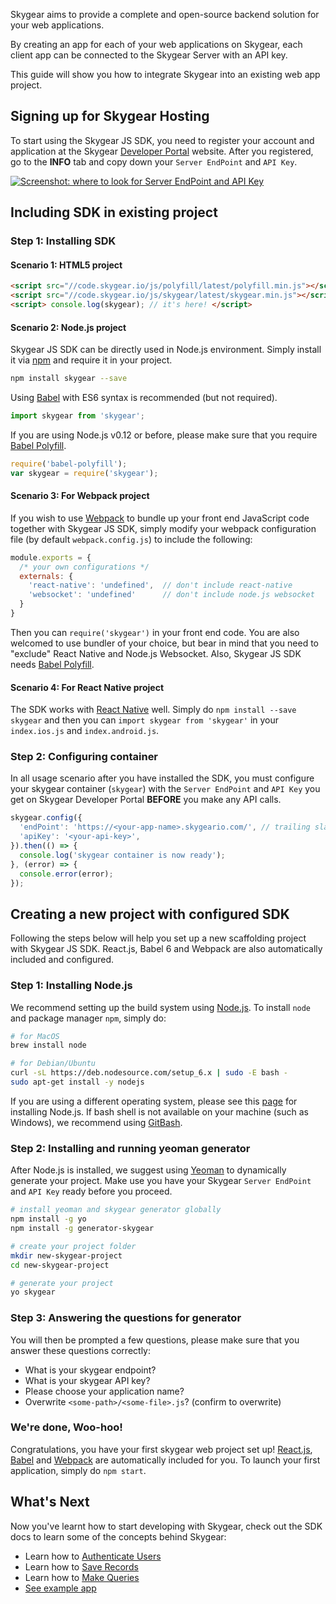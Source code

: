Skygear aims to provide a complete and open-source backend solution for your web applications.

By creating an app for each of your web applications on Skygear, each client app can be connected to the Skygear Server with an API key.

This guide will show you how to integrate Skygear into an existing web app project.

<a name="sign-up-hosting"></a>
## Signing up for Skygear Hosting

To start using the Skygear JS SDK, you need to register your account and
application at the Skygear [Developer Portal](https://portal.skygear.io)
website. After you registered, go to the **INFO** tab and copy down your
`Server EndPoint` and `API Key`.

[![Screenshot: where to look for Server EndPoint and API Key](/assets/common/portal-endpoint-apikey.png)](/assets/common/portal-endpoint-apikey.png)

<a name="include-js-sdk"></a>
## Including SDK in existing project

### Step 1: Installing SDK

#### Scenario 1: HTML5 project

``` html
<script src="//code.skygear.io/js/polyfill/latest/polyfill.min.js"></script>
<script src="//code.skygear.io/js/skygear/latest/skygear.min.js"></script>
<script> console.log(skygear); // it's here! </script>
```

#### Scenario 2: Node.js project

Skygear JS SDK can be directly used in Node.js environment. Simply install it
via [npm](https://www.npmjs.com) and require it in your project.

``` bash
npm install skygear --save
```

Using [Babel](https://babeljs.io/) with ES6 syntax is recommended (but not
required).

``` javascript
import skygear from 'skygear';
```

If you are using Node.js v0.12 or before, please make sure that
you require [Babel Polyfill](https://babeljs.io/docs/usage/polyfill/).

``` javascript
require('babel-polyfill');
var skygear = require('skygear');
```

#### Scenario 3: For Webpack project

If you wish to use [Webpack](https://webpack.github.io/) to bundle up your
front end JavaScript code together with Skygear JS SDK, simply modify your
webpack configuration file (by default `webpack.config.js`) to include the
following:

``` javascript
module.exports = {
  /* your own configurations */
  externals: {
    'react-native': 'undefined',  // don't include react-native
    'websocket': 'undefined'      // don't include node.js websocket
  }
}
```

Then you can `require('skygear')` in your front end code. You are also welcomed
to use bundler of your choice, but bear in mind that you need to "exclude"
React Native and Node.js Websocket. Also, Skygear JS SDK needs
[Babel Polyfill](https://babeljs.io/docs/usage/polyfill/).

#### Scenario 4: For React Native project

The SDK works with [React Native](https://facebook.github.io/react-native/)
well. Simply do `npm install --save skygear` and then you can
`import skygear from 'skygear'` in your `index.ios.js` and `index.android.js`.

<a name="set-up-app"></a>
### Step 2: Configuring container

In all usage scenario after you have installed the SDK, you must configure your
skygear container (`skygear`) with the `Server EndPoint` and `API Key` you get
on Skygear Developer Portal **BEFORE** you make any API calls.

``` javascript
skygear.config({
  'endPoint': 'https://<your-app-name>.skygeario.com/', // trailing slash is required
  'apiKey': '<your-api-key>',
}).then(() => {
  console.log('skygear container is now ready');
}, (error) => {
  console.error(error);
});
```

<a name="new-projects"></a>
## Creating a new project with configured SDK

Following the steps below will help you set up a new scaffolding project with
Skygear JS SDK. React.js, Babel 6 and Webpack are also automatically
included and configured.

### Step 1: Installing Node.js

We recommend setting up the build system using [Node.js](https://nodejs.org).
To install `node` and package manager `npm`, simply do:

``` bash
# for MacOS
brew install node

# for Debian/Ubuntu
curl -sL https://deb.nodesource.com/setup_6.x | sudo -E bash -
sudo apt-get install -y nodejs
```

If you are using a different operating system, please see this
[page](https://nodejs.org/en/download) for installing Node.js.
If bash shell is not available on your machine (such as Windows),
we recommend using [GitBash](https://git-scm.com/downloads).

### Step 2: Installing and running yeoman generator

After Node.js is installed, we suggest using [Yeoman](http://yeoman.io/) to
dynamically generate your project. Make use you have your Skygear
`Server EndPoint` and `API Key` ready before you proceed.

``` bash
# install yeoman and skygear generator globally
npm install -g yo
npm install -g generator-skygear

# create your project folder
mkdir new-skygear-project
cd new-skygear-project

# generate your project
yo skygear
```

### Step 3: Answering the questions for generator

You will then be prompted a few questions, please make sure that you
answer these questions correctly:
- What is your skygear endpoint?
- What is your skygear API key?
- Please choose your application name?
- Overwrite `<some-path>/<some-file>.js`? (confirm to overwrite)

### We're done, Woo-hoo!

Congratulations, you have your first skygear web project set up!
[React.js](https://facebook.github.io/react/), [Babel](https://babeljs.io/)
and [Webpack](https://webpack.github.io/) are automatically included for you.
To launch your first application, simply do `npm start`.

<a name="whats-next"></a>
## What's Next

Now you've learnt how to start developing with Skygear, check out the SDK docs to learn some of the concepts behind Skygear:

- Learn how to [Authenticate Users](/js/guide/users)
- Learn how to [Save Records](/js/guide/record)
- Learn how to [Make Queries](/js/guide/query)
- [See example app](/js/guide/simple-app)
